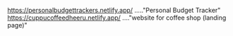 https://personalbudgettrackers.netlify.app/ ....."Personal Budget Tracker" 
https://cuppucoffeedheeru.netlify.app/ ...."website for coffee shop (landing page)"
